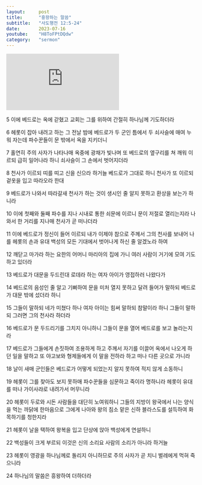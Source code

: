 ```yaml
---
layout:   	post
title:      "흥왕하는 말씀"
subtitle:	"사도행전 12:5-24"
date:       2023-07-16
youtube:    "H8ToFPtDQdw"
category:   "sermon"
---
```


<div class="youtube margin-large">
    <iframe src="https://www.youtube.com/embed/H8ToFPtDQdw" title="YouTube video player" frameborder="0" allow="accelerometer; autoplay; clipboard-write; encrypted-media; gyroscope; picture-in-picture; web-share" allowfullscreen></iframe>
</div>

5 이에 베드로는 옥에 갇혔고 교회는 그를 위하여 간절히 하나님께 기도하더라

6 헤롯이 잡아 내려고 하는 그 전날 밤에 베드로가 두 군인 틈에서 두 쇠사슬에 매여 누워 자는데 파수꾼들이 문 밖에서 옥을 지키더니

7 홀연히 주의 사자가 나타나매 옥중에 광채가 빛나며 또 베드로의 옆구리를 쳐 깨워 이르되 급히 일어나라 하니 쇠사슬이 그 손에서 벗어지더라

8 천사가 이르되 띠를 띠고 신을 신으라 하거늘 베드로가 그대로 하니 천사가 또 이르되 겉옷을 입고 따라오라 한대

9 베드로가 나와서 따라갈새 천사가 하는 것이 생시인 줄 알지 못하고 환상을 보는가 하니라

10 이에 첫째와 둘째 파수를 지나 시내로 통한 쇠문에 이르니 문이 저절로 열리는지라 나와서 한 거리를 지나매 천사가 곧 떠나더라

11 이에 베드로가 정신이 들어 이르되 내가 이제야 참으로 주께서 그의 천사를 보내어 나를 헤롯의 손과 유대 백성의 모든 기대에서 벗어나게 하신 줄 알겠노라 하여

12 깨닫고 마가라 하는 요한의 어머니 마리아의 집에 가니 여러 사람이 거기에 모여 기도하고 있더라

13 베드로가 대문을 두드린대 로데라 하는 여자 아이가 영접하러 나왔다가

14 베드로의 음성인 줄 알고 기뻐하여 문을 미처 열지 못하고 달려 들어가 말하되 베드로가 대문 밖에 섰더라 하니

15 그들이 말하되 네가 미쳤다 하나 여자 아이는 힘써 말하되 참말이라 하니 그들이 말하되 그러면 그의 천사라 하더라

16 베드로가 문 두드리기를 그치지 아니하니 그들이 문을 열어 베드로를 보고 놀라는지라

17 베드로가 그들에게 손짓하여 조용하게 하고 주께서 자기를 이끌어 옥에서 나오게 하던 일을 말하고 또 야고보와 형제들에게 이 말을 전하라 하고 떠나 다른 곳으로 가니라

18 날이 새매 군인들은 베드로가 어떻게 되었는지 알지 못하여 적지 않게 소동하니

19 헤롯이 그를 찾아도 보지 못하매 파수꾼들을 심문하고 죽이라 명하니라 헤롯이 유대를 떠나 가이사랴로 내려가서 머무니라

20 헤롯이 두로와 시돈 사람들을 대단히 노여워하니 그들의 지방이 왕국에서 나는 양식을 먹는 까닭에 한마음으로 그에게 나아와 왕의 침소 맡은 신하 블라스도를 
설득하여 화목하기를 청한지라

21 헤롯이 날을 택하여 왕복을 입고 단상에 앉아 백성에게 연설하니

22 백성들이 크게 부르되 이것은 신의 소리요 사람의 소리가 아니라 하거늘

23 헤롯이 영광을 하나님께로 돌리지 아니하므로 주의 사자가 곧 치니 벌레에게 먹혀 죽으니라

24 하나님의 말씀은 흥왕하여 더하더라